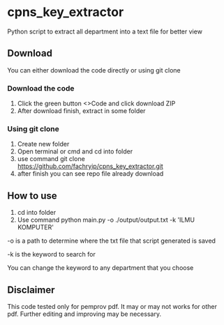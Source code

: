 # cpns_key_extractor
Python script to extract all department into a text file for better view

## Download
You can either download the code directly or using git clone

### Download the code
1. Click the green button <>Code and click download ZIP
2. After download finish, extract in some folder

### Using git clone
1. Create new folder
2. Open terminal or cmd and cd into folder
3. use command git clone https://github.com/fachryip/cpns_key_extractor.git
4. after finish you can see repo file already download

## How to use
1. cd into folder
2. Use command python main.py -o ./output/output.txt -k 'ILMU KOMPUTER'

-o is a path to determine where the txt file that script generated is saved

-k is the keyword to search for

You can change the keyword to any department that you choose

## Disclaimer
This code tested only for pemprov pdf. It may or may not works for other pdf. Further editing and improving may be necessary.

